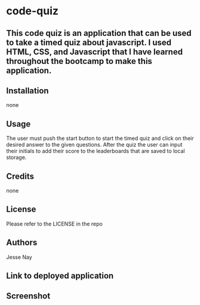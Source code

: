 # code-quiz

## This code quiz is an application that can be used to take a timed quiz about javascript. I used HTML, CSS, and Javascript that I have learned throughout the bootcamp to make this application.

## Installation 
none

## Usage 
The user must push the start button to start the timed quiz and click on their desired answer to the given questions. After the quiz the user can input their initials to add their score to the leaderboards that are saved to local storage.

## Credits 
none

## License 
Please refer to the LICENSE in the repo

## Authors
Jesse Nay

## Link to deployed application

## Screenshot
